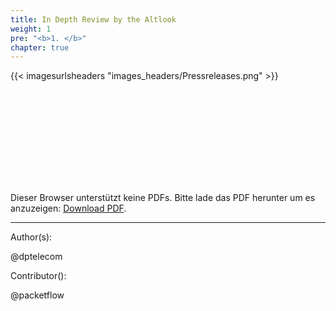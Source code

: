 ```yaml
---
title: In Depth Review by the Altlook
weight: 1
pre: "<b>1. </b>"
chapter: true
---
```


{{< imagesurlsheaders "images_headers/Pressreleases.png"  >}}

<object data="https://loved-eel.cdn.pirl.live/ipns/QmVKFJs81erni4KV6Hzt2xVwGtC2P1WtE9A4MxNThFVFVh/images/cloud/PIRL_-_In_Depth_Review.pdf" type="application/pdf" width="1400px" height="1400px">
    <embed src="https://loved-eel.cdn.pirl.live/ipns/QmVKFJs81erni4KV6Hzt2xVwGtC2P1WtE9A4MxNThFVFVh/images/cloud/PIRL_-_In_Depth_Review.pdf">
        <p>Dieser Browser unterstützt keine PDFs. Bitte lade das PDF herunter um es anzuzeigen: <a href="cloud/PIRL_-_In_Depth_Review.pdf">Download PDF</a>.</p>
    </embed>
</object>

---
Author(s):  

@dptelecom

Contributor():

@packetflow

